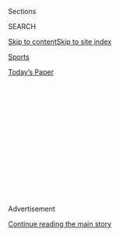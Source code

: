 <div id="app">

<div>

<div>

<div>

<div class="NYTAppHideMasthead css-1q2w90k e1suatyy0">

<div class="section css-ui9rw0 e1suatyy2">

<div class="css-eph4ug er09x8g0">

<div class="css-6n7j50">

</div>

<span class="css-1dv1kvn">Sections</span>

<div class="css-10488qs">

<span class="css-1dv1kvn">SEARCH</span>

</div>

[Skip to content](#site-content)[Skip to site
index](#site-index)

</div>

<div id="masthead-section-label" class="css-1wr3we4 eaxe0e00">

[Sports](https://www.nytimes3xbfgragh.onion/section/sports)

</div>

<div class="css-10698na e1huz5gh0">

</div>

</div>

<div id="masthead-bar-one" class="section hasLinks css-15hmgas e1csuq9d3">

<div class="css-uqyvli e1csuq9d0">

</div>

<div class="css-1uqjmks e1csuq9d1">

</div>

<div class="css-9e9ivx">

[](https://myaccount.nytimes3xbfgragh.onion/auth/login?response_type=cookie&client_id=vi)

</div>

<div class="css-1bvtpon e1csuq9d2">

[Today’s
Paper](https://www.nytimes3xbfgragh.onion/section/todayspaper)

</div>

</div>

</div>

</div>

<div data-aria-hidden="false">

<div id="site-content" data-role="main">

<div>

<div class="css-1aor85t" style="opacity:0.000000001;z-index:-1;visibility:hidden">

<div class="css-1hqnpie">

<div class="css-epjblv">

<span class="css-17xtcya">[Sports](/section/sports)</span><span class="css-x15j1o">|</span><span class="css-fwqvlz">At
ESPN, John Skipper Resigns as President, Citing Substance
Addiction</span>

</div>

<div class="css-k008qs">

<div class="css-1iwv8en">

<span class="css-18z7m18"></span>

<div>

</div>

</div>

<span class="css-1n6z4y">https://nyti.ms/2kelEBo</span>

<div class="css-1705lsu">

<div class="css-4xjgmj">

<div class="css-4skfbu" data-role="toolbar" data-aria-label="Social Media Share buttons, Save button, and Comments Panel with current comment count" data-testid="share-tools">

  - 
  - 
  - 
  - 
    
    <div class="css-6n7j50">
    
    </div>

  - 

</div>

</div>

</div>

</div>

</div>

</div>

<div class="css-13pd83m">

</div>

<div id="top-wrapper" class="css-1sy8kpn">

<div id="top-slug" class="css-l9onyx">

Advertisement

</div>

[Continue reading the main
story](#after-top)

<div class="ad top-wrapper" style="text-align:center;height:100%;display:block;min-height:250px">

<div id="top" class="place-ad" data-position="top" data-size-key="top">

</div>

</div>

<div id="after-top">

</div>

</div>

<div id="sponsor-wrapper" class="css-1hyfx7x">

<div id="sponsor-slug" class="css-19vbshk">

Supported by

</div>

[Continue reading the main
story](#after-sponsor)

<div id="sponsor" class="ad sponsor-wrapper" style="text-align:center;height:100%;display:block">

</div>

<div id="after-sponsor">

</div>

</div>

<div class="css-1vkm6nb ehdk2mb0">

# At ESPN, John Skipper Resigns as President, Citing Substance Addiction

</div>

<div class="css-79elbk" data-testid="photoviewer-wrapper">

<div class="css-z3e15g" data-testid="photoviewer-wrapper-hidden">

</div>

<div class="css-1a48zt4 ehw59r15" data-testid="photoviewer-children">

![<span class="css-16f3y1r e13ogyst0" data-aria-hidden="true">John
Skipper, who resigned on Monday, has been the president of ESPN since
2012.</span><span class="css-cnj6d5 e1z0qqy90" itemprop="copyrightHolder"><span class="css-1ly73wi e1tej78p0">Credit...</span><span><span>Mark
Lennihan/Associated
Press</span></span></span>](https://static01.graylady3jvrrxbe.onion/images/2017/12/19/sports/19espn-skipper2/19espn-skipper2-articleLarge.jpg?quality=75&auto=webp&disable=upscale)

</div>

</div>

<div class="css-xt80pu e12qa4dv0">

<div class="css-18e8msd">

<div class="css-vp77d3 epjyd6m0">

<div class="css-1baulvz">

By [<span class="css-1baulvz last-byline" itemprop="name">Kevin
Draper</span>](https://www.nytimes3xbfgragh.onion/by/kevin-draper)

</div>

</div>

  - Dec. 18,
    2017

  - 
    
    <div class="css-4xjgmj">
    
    <div class="css-d8bdto" data-role="toolbar" data-aria-label="Social Media Share buttons, Save button, and Comments Panel with current comment count" data-testid="share-tools">
    
      - 
      - 
      - 
      - 
        
        <div class="css-6n7j50">
        
        </div>
    
      - 
    
    </div>
    
    </div>

</div>

</div>

<div class="section meteredContent css-1r7ky0e" name="articleBody" itemprop="articleBody">

<div class="css-1fanzo5 StoryBodyCompanionColumn">

<div class="css-53u6y8">

In an unexpected announcement bound to reverberate across the sports
media landscape, John Skipper, the president of ESPN, announced his
resignation on Monday, citing a “substance addiction” of “many years.”
Skipper, who has been president of the company since 2012, recently
signed a contract extension through 2021.

In ESPN’s
[announcement](http://espnmediazone.com/us/press-releases/2017/12/news-regarding-john-skipper/)
of the resignation, Skipper, who turns 62 on Tuesday, said he had
decided that “the most important thing I can do right now is to take
care of my problem.”

“I come to this public disclosure with embarrassment, trepidation and a
feeling of having let others I care about down,” he said. Skipper did
not specify which substance he has been struggling with.

ESPN, a division of the Walt Disney Company, said George Bodenheimer, a
former ESPN president who has also served as its executive chairman,
would serve as its acting chairman for 90 days. The company will then
presumably name a permanent president.

</div>

</div>

<div class="css-1fanzo5 StoryBodyCompanionColumn">

<div class="css-53u6y8">

Skipper had been very visible up until his resignation. Last weekend, he
attended the company’s telecasts of the Heisman Trophy ceremony and
boxing match between Vasyl Lomachenko and Guillermo Rigondeaux. Last
week, he was the keynote speaker at the Sports Video Group Summit and
led a
[meeting](https://www.espnfrontrow.com/2017/12/espn-commentators-gather-summit-bristol/)
at the company’s Bristol, Conn., campus for 450 of its most prominent
camera-facing talent.

Skipper’s portfolio was poised to grow. Disney recently announced a
planned acquisition of 21st Century Fox that includes 22 regional sports
networks likely to fold into the ESPN umbrella. Instead, Monday morning
Skipper placed calls to his top executives informing them directly of
the announcement, while ESPN communications employees placed calls to
the sports leagues to let them know what was coming.

Top executives and many of ESPN’s on-air personalities were shocked at
Skipper’s resignation, expressing their appreciation for the support he
gave their careers. “This person has created everything that exists here
at ESPN for us,” Dan Le Batard said on his radio show, tearing up as he
announced the news to his audience.

“John Skipper is one of the finest people I’ve ever worked for,” Jemele
Hill, who was [suspended by
Skipper](https://www.nytimes3xbfgragh.onion/2017/10/09/sports/football/jemele-hill-suspended-espn.html)
earlier this year,
[wrote](https://twitter.com/jemelehill/status/942795613254684672) on
Twitter.

Skipper joined Disney’s magazine publishing unit in 1990, after working
at Rolling Stone and Spin Magazine. In 1998 he helped launch ESPN The
Magazine, which he continued to supervise even as he crafted
multibillion dollar deals with sports leagues across the globe. In 2000
he was promoted to oversee ESPN.com and ESPN’s other internet
properties, and in 2005 he became the company’s head of content. As head
of the network, he pursued a strategy of acquiring media rights to the
most sought-after events rather than trying to produce original
programming.

</div>

</div>

<div class="css-1fanzo5 StoryBodyCompanionColumn">

<div class="css-53u6y8">

The last six months have been perhaps the most trying time of Skipper’s
tenure in charge of the company. Subscriber losses have mounted and the
network has endured two painful rounds of layoffs. A number of
controversies have erupted around social media use by the company’s
employees. The network canceled a partnership with Barstool Sports after
just one episode of their collaboration aired amid internal and external
uproar.

Last week, The Boston Globe reported on a [hostile work
environment](https://www.bostonglobe.com/sports/2017/12/14/women-who-worked-espn-say-its-problems-far-beyond-barstool-sports/L1v9HJIvtnHuBPiMru6yGM/story.html)
for women at ESPN. ESPN denied many of the allegations in the story, and
said in a statement that the company was proud of its record of
“developing and placing women in key roles at the company in the board
room, in leadership positions throughout ESPN and on air.”

There is no obvious successor for Skipper, who has overseen multiple
executive shake-ups over the last year. Top executives inside the
company include Connor Schell, head of content; Justin Connolly, head of
sales and marketing; Russell Wolff, head of ESPN International; and
Burke Magnus, head of programming.

The next president will face a host of immediate challenges, as ESPN
attempts to continue making money from its traditional — but declining —
cable and satellite television business, while also preparing for its
digital future as the pay television bundle continues to unravel. The
network is committed to spending some $24 billion during the next four
years for rights to sports programming.

In the spring, the company will launch ESPN Plus, a digital streaming
service it hopes will attract those who don’t subscribe to a television
package. ESPN Plus will stream more than 10,000 live events, but it
won’t include games shown on ESPN or ESPN2, meaning it will not have
the games ESPN considers most attractive.

Disney, which owns ESPN, announced this week that it had reached an
agreement to purchase most of 21st Century Fox’s assets, including its
22 [regional sports
networks](https://www.nytimes3xbfgragh.onion/2017/12/15/sports/disney-fox-sports.html).
ESPN’s next president will have to integrate those networks and their
thousands of employees into the broader ESPN kingdom, as well as figure
out how they fit into ESPN and Disney’s broader strategy.

</div>

</div>

</div>

<div>

</div>

<div>

</div>

<div>

</div>

<div>

<div id="bottom-wrapper" class="css-1ede5it">

<div id="bottom-slug" class="css-l9onyx">

Advertisement

</div>

[Continue reading the main
story](#after-bottom)

<div id="bottom" class="ad bottom-wrapper" style="text-align:center;height:100%;display:block;min-height:90px">

</div>

<div id="after-bottom">

</div>

</div>

</div>

</div>

</div>

## Site Index

<div>

</div>

## Site Information Navigation

  - [© <span>2020</span> <span>The New York Times
    Company</span>](https://help.nytimes3xbfgragh.onion/hc/en-us/articles/115014792127-Copyright-notice)

<!-- end list -->

  - [NYTCo](https://www.nytco.com/)
  - [Contact
    Us](https://help.nytimes3xbfgragh.onion/hc/en-us/articles/115015385887-Contact-Us)
  - [Work with us](https://www.nytco.com/careers/)
  - [Advertise](https://nytmediakit.com/)
  - [T Brand Studio](http://www.tbrandstudio.com/)
  - [Your Ad
    Choices](https://www.nytimes3xbfgragh.onion/privacy/cookie-policy#how-do-i-manage-trackers)
  - [Privacy](https://www.nytimes3xbfgragh.onion/privacy)
  - [Terms of
    Service](https://help.nytimes3xbfgragh.onion/hc/en-us/articles/115014893428-Terms-of-service)
  - [Terms of
    Sale](https://help.nytimes3xbfgragh.onion/hc/en-us/articles/115014893968-Terms-of-sale)
  - [Site
    Map](https://spiderbites.nytimes3xbfgragh.onion)
  - [Help](https://help.nytimes3xbfgragh.onion/hc/en-us)
  - [Subscriptions](https://www.nytimes3xbfgragh.onion/subscription?campaignId=37WXW)

</div>

</div>

</div>

</div>
